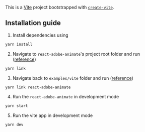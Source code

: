 This is a [Vite](https://vitejs.dev) project bootstrapped with [`create-vite`](https://github.com/vitejs/vite/tree/main/packages/create-vite).

## Installation guide
1. Install dependencies using
```bash
yarn install
```

2. Navigate to `react-adobe-animate`'s project root folder and run ([reference](https://classic.yarnpkg.com/lang/en/docs/cli/link/#toc-yarn-link-in-package-you-want-to-link))
```bash
yarn link
```

3. Navigate back to `examples/vite` folder and run ([reference](https://classic.yarnpkg.com/lang/en/docs/cli/link/#toc-yarn-link-package))
```bash
yarn link react-adobe-animate
```

4. Run the `react-adobe-animate` in development mode
```bash
yarn start
```

5. Run the vite app in development mode
```bash
yarn dev
```
